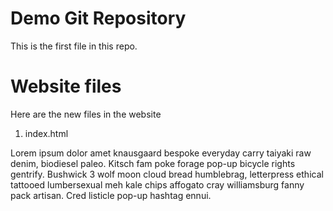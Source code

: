 # Demo Git Repository

This is the first file in this repo.

# Website files

Here are the new files in the website

1. index.html

Lorem ipsum dolor amet knausgaard bespoke everyday carry taiyaki raw denim, biodiesel paleo. Kitsch fam poke
forage pop-up bicycle rights gentrify. Bushwick 3 wolf moon cloud bread humblebrag, letterpress ethical tattooed
lumbersexual meh kale chips affogato cray williamsburg fanny pack artisan. Cred listicle pop-up hashtag ennui.